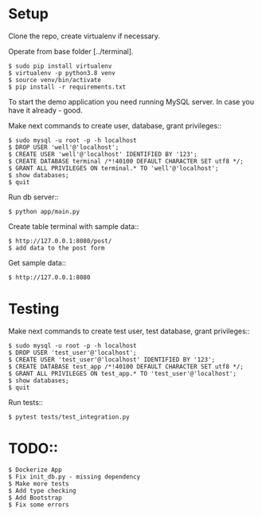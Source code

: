 Setup
=====

Clone the repo, create virtualenv if necessary.

Operate from base folder [../terminal].

    $ sudo pip install virtualenv
    $ virtualenv -p python3.8 venv
    $ source venv/bin/activate
    $ pip install -r requirements.txt

To start the demo application you need running MySQL server.
In case you have it already - good.

Make next commands to create user, database, grant privileges::

    $ sudo mysql -u root -p -h localhost
    $ DROP USER 'well'@'localhost';
    $ CREATE USER 'well'@'localhost' IDENTIFIED BY '123';
    $ CREATE DATABASE terminal /*!40100 DEFAULT CHARACTER SET utf8 */;
    $ GRANT ALL PRIVILEGES ON terminal.* TO 'well'@'localhost';
    $ show databases;
    $ quit

Run db server::

    $ python app/main.py

Create table terminal with sample data::
 
    $ http://127.0.0.1:8080/post/
    $ add data to the post form 
    
Get sample data::
 
    $ http://127.0.0.1:8080

Testing
=======
Make next commands to create test user, test database, grant privileges::

    $ sudo mysql -u root -p -h localhost
    $ DROP USER 'test_user'@'localhost';
    $ CREATE USER 'test_user'@'localhost' IDENTIFIED BY '123';
    $ CREATE DATABASE test_app /*!40100 DEFAULT CHARACTER SET utf8 */;
    $ GRANT ALL PRIVILEGES ON test_app.* TO 'test_user'@'localhost';
    $ show databases;
    $ quit

Run tests::

    $ pytest tests/test_integration.py
    
TODO::
=======

    $ Dockerize App
    $ Fix init_db.py - missing dependency
    $ Make more tests
    $ Add type checking
    $ Add Bootstrap
    $ Fix some errors
